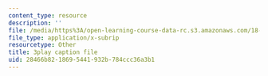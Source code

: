 ```yaml
---
content_type: resource
description: ''
file: /media/https%3A/open-learning-course-data-rc.s3.amazonaws.com/18-06sc-linear-algebra-fall-2011/28466b8218695441932b784ccc36a3b1_wuyAeWE3iIM.vtt
file_type: application/x-subrip
resourcetype: Other
title: 3play caption file
uid: 28466b82-1869-5441-932b-784ccc36a3b1
---
```


